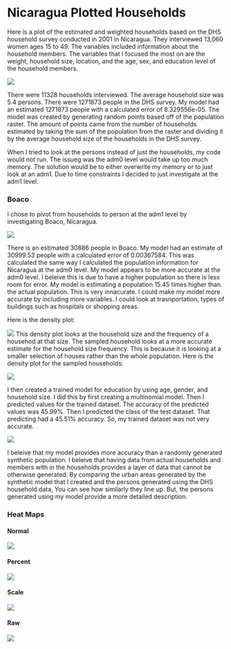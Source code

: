 # Nicaragua Plotted Households

Here is a plot of the estimated and weighted households based on the DHS household survey conducted in 2001 in Nicaragua. They interviewed 13,060 women ages 15 to 49. The variables included information about the household members. The variables that I focused the most on are the weight, household size, location, and the age, sex, and education level of the household members. 

![](nic_houses.png)

There were 11328 households interviewed. The average household size was 5.4 persons. There were 1271873 people in the DHS survey. My model had an estimated 1271873 people with a calculated error of 8.329556e-05. The model was created by generating random points based off of the population raster. The amount of points came from the number of households estimated by taking the sum of the population from the raster and dividing it by the average household size of the households in the DHS survey. 

When I tried to look at the persons instead of just the households, my code would not run. The issueg was the adm0 level would take up too much memory. The solution would be to either overwrite my memory or to just look at an adm1. Due to time constraints I decided to just investigate at the adm1 level.

### Boaco
I chose to pivot from households to person at the adm1 level by investigating Boaco, Nicaragua.

![](boaco_pns.png)

There is an estimated 30886 people in Boaco. My model had an estimate of 30999.53 people with a calculated error of 0.00367584. This was calculated the same way I calculated the population information for Nicaragua at the adm0 level. My model appears to be more accurate at the adm0 level. I beleive this is due to have a higher population so there is less room for error. My model is estimating a population 15.45 times higher than the actual population. This is very innacurate. I could make my model more accurate by including more variables. I could look at trasnportation, types of buildings such as hospitals or shopping areas. 

Here is the density plot:

![](boaco_hhs.png)
This density plot looks at the household size and the frequency of a househod at that size. The sampled household looks at a more accurate estimate for the household size frequency. This is because it is looking at a smaller selection of houses rather than the whole population.
Here is the density plot for the sampled households:

![](boaco_sample.png)


I then created a trained model for education by using age, gender, and household size. I did this by first creating a multinomial model. Then I predicted values for the trained dataset. The accuracy of the predicted values was 45.99%. Then I predicted the class of the test dataset. That predicting had a 45.51% accuracy. So, my trained dataset was not very accurate. 

![](Boaco_urban_areas_with_people.png)

I beleive that my model provides more accuracy than a randomly generated synthetic population. I beleive that having data from actual households and members with in the households provides a layer of data that cannot be otherwise generated. By comparing the urban areas generated by the synthetic model that I created and the persons generated using the DHS household data, You can see how similarly they line up. But, the persons generated using my model provide a more detailed description.

### Heat Maps
#### Normal
![](normal.png)
#### Percent
![](percent.png)
#### Scale
![](scale.png)
#### Raw
![](raw.png)

